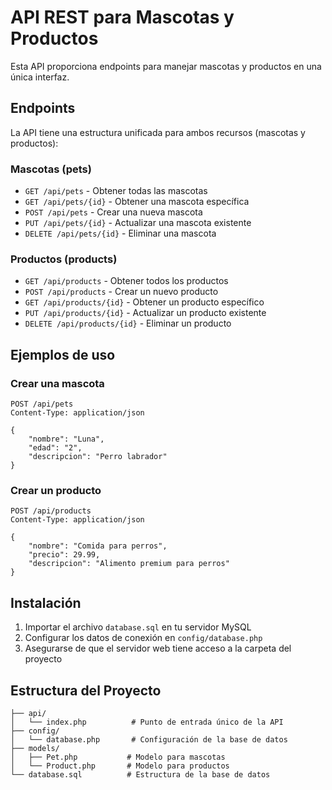 # API REST para Mascotas y Productos

Esta API proporciona endpoints para manejar mascotas y productos en una única interfaz.

## Endpoints

La API tiene una estructura unificada para ambos recursos (mascotas y productos):

### Mascotas (pets)

- `GET /api/pets` - Obtener todas las mascotas
- `GET /api/pets/{id}` - Obtener una mascota específica
- `POST /api/pets` - Crear una nueva mascota
- `PUT /api/pets/{id}` - Actualizar una mascota existente
- `DELETE /api/pets/{id}` - Eliminar una mascota

### Productos (products)

- `GET /api/products` - Obtener todos los productos
- `POST /api/products` - Crear un nuevo producto
- `GET /api/products/{id}` - Obtener un producto específico
- `PUT /api/products/{id}` - Actualizar un producto existente
- `DELETE /api/products/{id}` - Eliminar un producto

## Ejemplos de uso

### Crear una mascota

```http
POST /api/pets
Content-Type: application/json

{
    "nombre": "Luna",
    "edad": "2",
    "descripcion": "Perro labrador"
}
```

### Crear un producto

```http
POST /api/products
Content-Type: application/json

{
    "nombre": "Comida para perros",
    "precio": 29.99,
    "descripcion": "Alimento premium para perros"
}
```

## Instalación

1. Importar el archivo `database.sql` en tu servidor MySQL
2. Configurar los datos de conexión en `config/database.php`
3. Asegurarse de que el servidor web tiene acceso a la carpeta del proyecto

## Estructura del Proyecto

```
├── api/
│   └── index.php          # Punto de entrada único de la API
├── config/
│   └── database.php       # Configuración de la base de datos
├── models/
│   ├── Pet.php           # Modelo para mascotas
│   └── Product.php       # Modelo para productos
└── database.sql          # Estructura de la base de datos
```
